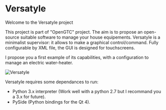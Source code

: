 # Versatyle

Welcome to the Versatyle project

This project is part of "OpenGTC" project. The aim is to propose an open-source suitable software to manage your house equipements. 
Versatyle is a minimalist supervisor: it allows to make a graphical control/command.
Fully configurable by XML file, the GUI is designed for touchscreens.

I propose you a first example of its capabilities, with a configuration to manage an electric water-heater.

![Versatyle](https://raw.githubusercontent.com/lawrence-moy/Versatyle/master/PyQtWaterHeater/screenshot/capture1.png)

Versatyle requires some dependances to run:
- Python 3.x interpreter (Work well with a python 2.7 but I recommand you a 3.x for future).
- PySide (Python bindings for the Qt 4).

